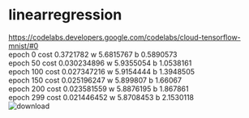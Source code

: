 # linearregression
https://codelabs.developers.google.com/codelabs/cloud-tensorflow-mnist/#0 \
 epoch 0 cost 0.3721782 w 5.6815767 b 0.5890573\
 epoch 50 cost 0.030234896 w 5.9355054 b 1.0538161\
 epoch 100 cost 0.027347216 w 5.9154444 b 1.3948505\
 epoch 150 cost 0.025196247 w 5.899807 b 1.66067\
 epoch 200 cost 0.023581559 w 5.8876195 b 1.867861\
 epoch 299 cost 0.021446452 w 5.8708453 b 2.1530118\
![download](https://user-images.githubusercontent.com/21190340/50485302-ce6a2100-0a1a-11e9-959b-33cbce0b033e.png)
